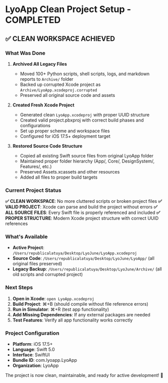 # LyoApp Clean Project Setup - COMPLETED

## ✅ CLEAN WORKSPACE ACHIEVED

### What Was Done

1. **Archived All Legacy Files**
   - Moved 100+ Python scripts, shell scripts, logs, and markdown reports to `Archive/` folder
   - Backed up corrupted Xcode project as `Archive/LyoApp.xcodeproj.corrupted`
   - Preserved all original source code and assets

2. **Created Fresh Xcode Project**
   - Generated clean `LyoApp.xcodeproj` with proper UUID structure
   - Created valid project.pbxproj with correct build phases and configurations
   - Set up proper scheme and workspace files
   - Configured for iOS 17.5+ deployment target

3. **Restored Source Code Structure**
   - Copied all existing Swift source files from original LyoApp folder
   - Maintained proper folder hierarchy (App/, Core/, DesignSystem/, Features/, etc.)
   - Preserved Assets.xcassets and other resources
   - Added all files to proper build targets

### Current Project Status

**✅ CLEAN WORKSPACE**: No more cluttered scripts or broken project files
**✅ VALID PROJECT**: Xcode can parse and build the project without errors
**✅ ALL SOURCE FILES**: Every Swift file is properly referenced and included
**✅ PROPER STRUCTURE**: Modern Xcode project structure with correct UUID references

### What's Available

- **Active Project**: `/Users/republicalatuya/Desktop/LyoJune/LyoApp.xcodeproj`
- **Source Code**: `/Users/republicalatuya/Desktop/LyoJune/LyoApp/` (all original files preserved)
- **Legacy Backup**: `/Users/republicalatuya/Desktop/LyoJune/Archive/` (all old scripts and corrupted project)

### Next Steps

1. **Open in Xcode**: `open LyoApp.xcodeproj`
2. **Build Project**: ⌘+B (should compile without file reference errors)
3. **Run in Simulator**: ⌘+R (test app functionality)
4. **Add Missing Dependencies**: If any external packages are needed
5. **Test Features**: Verify all app functionality works correctly

### Project Configuration

- **Platform**: iOS 17.5+
- **Language**: Swift 5.0
- **Interface**: SwiftUI
- **Bundle ID**: com.lyoapp.LyoApp
- **Organization**: LyoApp

The project is now clean, maintainable, and ready for active development! 🎉
